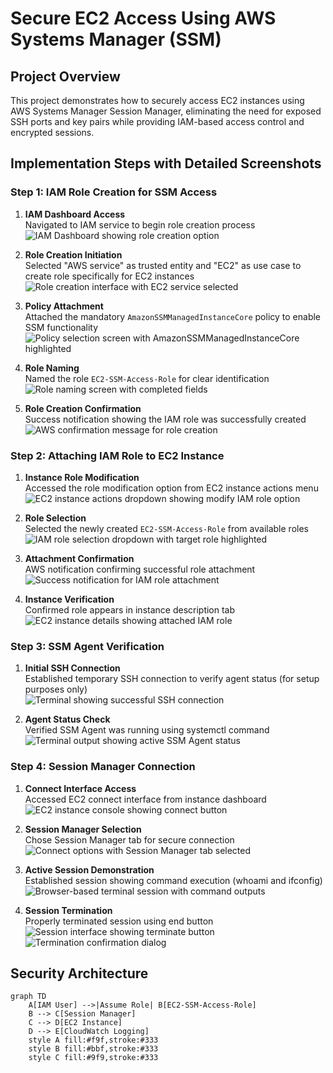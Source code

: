 # **Secure EC2 Access Using AWS Systems Manager (SSM)**

## **Project Overview**
This project demonstrates how to securely access EC2 instances using AWS Systems Manager Session Manager, eliminating the need for exposed SSH ports and key pairs while providing IAM-based access control and encrypted sessions.

## **Implementation Steps with Detailed Screenshots**

### **Step 1: IAM Role Creation for SSM Access**

1. **IAM Dashboard Access**  
   Navigated to IAM service to begin role creation process  
   ![IAM Dashboard showing role creation option](https://github.com/Sabin-Rana/aws-secure-ec2-access-with-ssm/blob/main/Screenshots/Capture1.PNG)

2. **Role Creation Initiation**  
   Selected "AWS service" as trusted entity and "EC2" as use case to create role specifically for EC2 instances  
   ![Role creation interface with EC2 service selected](https://github.com/Sabin-Rana/aws-secure-ec2-access-with-ssm/blob/main/Screenshots/Capture2.PNG)

3. **Policy Attachment**  
   Attached the mandatory `AmazonSSMManagedInstanceCore` policy to enable SSM functionality  
   ![Policy selection screen with AmazonSSMManagedInstanceCore highlighted](https://github.com/Sabin-Rana/aws-secure-ec2-access-with-ssm/blob/main/Screenshots/Capture3.PNG)

4. **Role Naming**  
   Named the role `EC2-SSM-Access-Role` for clear identification  
   ![Role naming screen with completed fields](https://github.com/Sabin-Rana/aws-secure-ec2-access-with-ssm/blob/main/Screenshots/Capture4.PNG)

5. **Role Creation Confirmation**  
   Success notification showing the IAM role was successfully created  
   ![AWS confirmation message for role creation](https://github.com/Sabin-Rana/aws-secure-ec2-access-with-ssm/blob/main/Screenshots/Capture5.PNG)

### **Step 2: Attaching IAM Role to EC2 Instance**

1. **Instance Role Modification**  
   Accessed the role modification option from EC2 instance actions menu  
   ![EC2 instance actions dropdown showing modify IAM role option](https://github.com/Sabin-Rana/aws-secure-ec2-access-with-ssm/blob/main/Screenshots/Capture6.PNG)

2. **Role Selection**  
   Selected the newly created `EC2-SSM-Access-Role` from available roles  
   ![IAM role selection dropdown with target role highlighted](https://github.com/Sabin-Rana/aws-secure-ec2-access-with-ssm/blob/main/Screenshots/Capture7.PNG)

3. **Attachment Confirmation**  
   AWS notification confirming successful role attachment  
   ![Success notification for IAM role attachment](https://github.com/Sabin-Rana/aws-secure-ec2-access-with-ssm/blob/main/Screenshots/Capture8.PNG)

4. **Instance Verification**  
   Confirmed role appears in instance description tab  
   ![EC2 instance details showing attached IAM role](https://github.com/Sabin-Rana/aws-secure-ec2-access-with-ssm/blob/main/Screenshots/Capture9.PNG)

### **Step 3: SSM Agent Verification**

1. **Initial SSH Connection**  
   Established temporary SSH connection to verify agent status (for setup purposes only)  
   ![Terminal showing successful SSH connection](https://github.com/Sabin-Rana/aws-secure-ec2-access-with-ssm/blob/main/Screenshots/Capture10.PNG)

2. **Agent Status Check**  
   Verified SSM Agent was running using systemctl command  
   ![Terminal output showing active SSM Agent status](https://github.com/Sabin-Rana/aws-secure-ec2-access-with-ssm/blob/main/Screenshots/Capture11.PNG)

### **Step 4: Session Manager Connection**

1. **Connect Interface Access**  
   Accessed EC2 connect interface from instance dashboard  
   ![EC2 instance console showing connect button](https://github.com/Sabin-Rana/aws-secure-ec2-access-with-ssm/blob/main/Screenshots/Capture12.PNG)

2. **Session Manager Selection**  
   Chose Session Manager tab for secure connection  
   ![Connect options with Session Manager tab selected](https://github.com/Sabin-Rana/aws-secure-ec2-access-with-ssm/blob/main/Screenshots/Capture13.PNG)

3. **Active Session Demonstration**  
   Established session showing command execution (whoami and ifconfig)  
   ![Browser-based terminal session with command outputs](https://github.com/Sabin-Rana/aws-secure-ec2-access-with-ssm/blob/main/Screenshots/Capture14.PNG)

4. **Session Termination**  
   Properly terminated session using end button  
   ![Session interface showing terminate button](https://github.com/Sabin-Rana/aws-secure-ec2-access-with-ssm/blob/main/Screenshots/Capture15.PNG)  
   ![Termination confirmation dialog](https://github.com/Sabin-Rana/aws-secure-ec2-access-with-ssm/blob/main/Screenshots/Capture16.PNG)

## **Security Architecture**
```mermaid
graph TD
    A[IAM User] -->|Assume Role| B[EC2-SSM-Access-Role]
    B --> C[Session Manager]
    C --> D[EC2 Instance]
    D --> E[CloudWatch Logging]
    style A fill:#f9f,stroke:#333
    style B fill:#bbf,stroke:#333
    style C fill:#9f9,stroke:#333